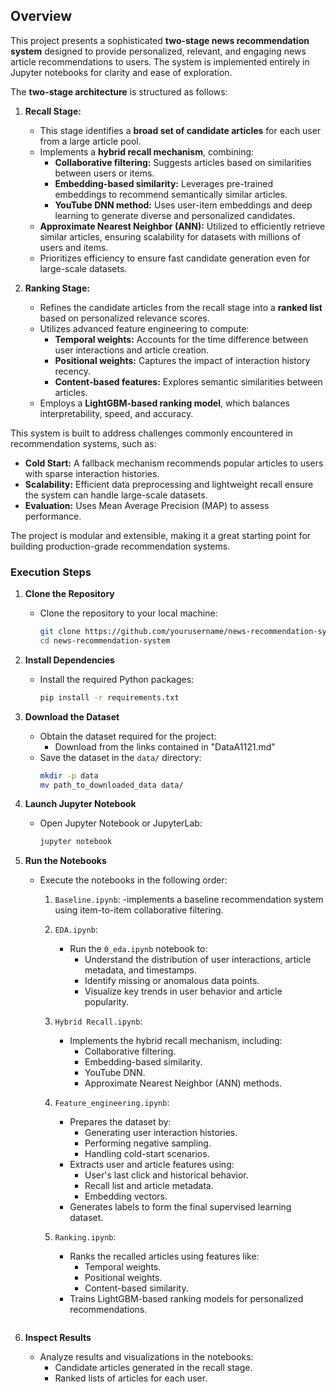 ## **Overview**

This project presents a sophisticated **two-stage news recommendation system** designed to provide personalized, relevant, and engaging news article recommendations to users. The system is implemented entirely in Jupyter notebooks for clarity and ease of exploration.

The **two-stage architecture** is structured as follows:

1. **Recall Stage:**
   - This stage identifies a **broad set of candidate articles** for each user from a large article pool.
   - Implements a **hybrid recall mechanism**, combining:
     - **Collaborative filtering:** Suggests articles based on similarities between users or items.
     - **Embedding-based similarity:** Leverages pre-trained embeddings to recommend semantically similar articles.
     - **YouTube DNN method:** Uses user-item embeddings and deep learning to generate diverse and personalized candidates.
   - **Approximate Nearest Neighbor (ANN):** Utilized to efficiently retrieve similar articles, ensuring scalability for datasets with millions of users and items.
   - Prioritizes efficiency to ensure fast candidate generation even for large-scale datasets.

2. **Ranking Stage:**
   - Refines the candidate articles from the recall stage into a **ranked list** based on personalized relevance scores.
   - Utilizes advanced feature engineering to compute:
     - **Temporal weights:** Accounts for the time difference between user interactions and article creation.
     - **Positional weights:** Captures the impact of interaction history recency.
     - **Content-based features:** Explores semantic similarities between articles.
   - Employs a **LightGBM-based ranking model**, which balances interpretability, speed, and accuracy.

This system is built to address challenges commonly encountered in recommendation systems, such as:
- **Cold Start:** A fallback mechanism recommends popular articles to users with sparse interaction histories.
- **Scalability:** Efficient data preprocessing and lightweight recall ensure the system can handle large-scale datasets.
- **Evaluation:** Uses Mean Average Precision (MAP) to assess performance.

The project is modular and extensible, making it a great starting point for building production-grade recommendation systems.

### **Execution Steps**

1. **Clone the Repository**
   - Clone the repository to your local machine:
     ```bash
     git clone https://github.com/yourusername/news-recommendation-system.git
     cd news-recommendation-system
     ```

2. **Install Dependencies**
   - Install the required Python packages:
     ```bash
     pip install -r requirements.txt
     ```

3. **Download the Dataset**
   - Obtain the dataset required for the project:
     - Download from the links contained in "DataA1121.md"
   - Save the dataset in the `data/` directory:
     ```bash
     mkdir -p data
     mv path_to_downloaded_data data/
     ```

4. **Launch Jupyter Notebook**
   - Open Jupyter Notebook or JupyterLab:
     ```bash
     jupyter notebook
     ```

5. **Run the Notebooks**
   - Execute the notebooks in the following order:
     1. `Baseline.ipynb`:
        -implements a baseline recommendation system using item-to-item collaborative filtering.
     2. `EDA.ipynb`:
        - Run the `0_eda.ipynb` notebook to:
          - Understand the distribution of user interactions, article metadata, and timestamps.
          - Identify missing or anomalous data points.
          - Visualize key trends in user behavior and article popularity.
     3. `Hybrid Recall.ipynb`:
        - Implements the hybrid recall mechanism, including:
          - Collaborative filtering.
          - Embedding-based similarity.
          - YouTube DNN.
          - Approximate Nearest Neighbor (ANN) methods.
     4. `Feature_engineering.ipynb`:
        - Prepares the dataset by:
          - Generating user interaction histories.
          - Performing negative sampling.
          - Handling cold-start scenarios.
        - Extracts user and article features using:
          - User's last click and historical behavior.
          - Recall list and article metadata.
          - Embedding vectors.
        - Generates labels to form the final supervised learning dataset.
   
     5. `Ranking.ipynb`:
        - Ranks the recalled articles using features like:
          - Temporal weights.
          - Positional weights.
          - Content-based similarity.
        - Trains LightGBM-based ranking models for personalized recommendations.

     ```
7. **Inspect Results**
   - Analyze results and visualizations in the notebooks:
     - Candidate articles generated in the recall stage.
     - Ranked lists of articles for each user.

